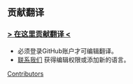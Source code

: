 ## 贡献翻译
### [> 在这里贡献翻译 <](https://github.com/DL-Community/DLCE-Translations)
- 必须登录GitHub账户才可编辑翻译。
- [联系我们](/dlce/about.md) 获得编辑权限或添加新的语言。

[Contributors](https://raw.githubusercontent.com/DL-Community/DLCE-Translations/refs/heads/main/Contributors.md ':include')